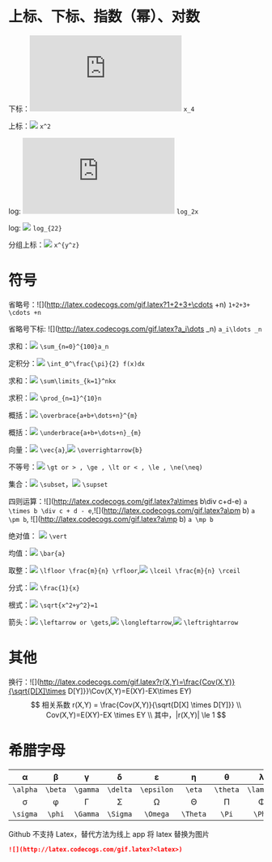 # 上标、下标、指数（幂）、对数

下标：![](http://latex.codecogs.com/gif.latex?x_4) `x_4`

上标：![](http://latex.codecogs.com/gif.latex?x^2) `x^2`

log: ![](http://latex.codecogs.com/gif.latex?log_2x) `log_2x`

log: ![](http://latex.codecogs.com/gif.latex?log_{22}) `log_{22}`

分组上标：![](http://latex.codecogs.com/gif.latex?x^{y^z}}) `x^{y^z}`

# 符号

省略号：![](http://latex.codecogs.com/gif.latex?1+2+3+\cdots +n) `1+2+3+ \cdots +n`

省略号下标: ![](http://latex.codecogs.com/gif.latex?a_i\dots _n) `a_i\ldots _n`

求和：![](http://latex.codecogs.com/gif.latex?\sum_{n=0}^{100}a_n)  `\sum_{n=0}^{100}a_n`

定积分：![](http://latex.codecogs.com/gif.latex?\int_0^\frac{\pi}{2}f(x)dx)  `\int_0^\frac{\pi}{2} f(x)dx`

求和：![](http://latex.codecogs.com/gif.latex?\sum\limits_{k=1}^nkx)  `\sum\limits_{k=1}^nkx`

求积：![](http://latex.codecogs.com/gif.latex?\prod_{n=1}^{10}n) `\prod_{n=1}^{10}n`

概括：![](http://latex.codecogs.com/gif.latex?\overbrace{a+b+\dots+n}^{m})  `\overbrace{a+b+\dots+n}^{m}`

概括：![](http://latex.codecogs.com/gif.latex?\underbrace{a+b+\dots+n}^{m}) `\underbrace{a+b+\dots+n}_{m}`

向量：![](http://latex.codecogs.com/gif.latex?\vec{a})  `\vec{a}`,![](http://latex.codecogs.com/gif.latex?\overrightarrow{b}) `\overrightarrow{b}`

不等号：![](http://latex.codecogs.com/gif.latex?>,\ge,<,\le,\neq) `\gt or > , \ge , \lt or < , \le , \ne(\neq)`

集合：![](http://latex.codecogs.com/gif.latex?\subset) `\subset`，![](http://latex.codecogs.com/gif.latex?\supset) `\supset`

四则运算：![](http://latex.codecogs.com/gif.latex?a\times b\div c+d-e) `a \times b \div c + d - e`,![](http://latex.codecogs.com/gif.latex?a\pm b)  `a \pm b`, ![](http://latex.codecogs.com/gif.latex?a\mp b) `a \mp b`

绝对值：  ![](http://latex.codecogs.com/gif.latex?\vert) `\vert`

均值：![](http://latex.codecogs.com/gif.latex?\bar{a}) `\bar{a}`

取整：![](http://latex.codecogs.com/gif.latex?\lfloor\frac{m}{n}\rfloor) `\lfloor \frac{m}{n} \rfloor`,![](http://latex.codecogs.com/gif.latex?\lceil\frac{m}{n}\rceil) `\lceil \frac{m}{n} \rceil`

分式：![](http://latex.codecogs.com/gif.latex?\frac{1}{x})  `\frac{1}{x}`

根式：![](http://latex.codecogs.com/gif.latex?\sqrt{x^2+y^2}=1) `\sqrt{x^2+y^2}=1`

箭头：![](http://latex.codecogs.com/gif.latex?\leftarrow)  `\leftarrow or \gets`,![](http://latex.codecogs.com/gif.latex?\longleftarrow) `\longleftarrow`,![](http://latex.codecogs.com/gif.latex?\leftrightarrow) `\leftrightarrow`

# 其他

换行：![](http://latex.codecogs.com/gif.latex?r(X,Y)=\frac{Cov(X,Y)}{\sqrt{D[X]\times D[Y]}}\\Cov(X,Y)=E(XY)-EX\times EY)
$$
相关系数 r(X,Y) = \frac{Cov(X,Y)}{\sqrt{D[X] \times D[Y]}} \\ Cov(X,Y)=E(XY)-EX \times EY \\ 其中，|r(X,Y)| \le 1
$$


# 希腊字母

|    α     |    β    |    γ     |    δ     |     ε      |    η     |    θ     |     λ     |   μ    |
| :------: | :-----: | :------: | :------: | :--------: | :------: | :------: | :-------: | :----: |
| `\alpha` | `\beta` | `\gamma` | `\delta` | `\epsilon` |  `\eta`  | `\theta` | `\lambda` | `\mu`  |
|    σ     |    φ    |    Γ     |    Σ     |     Ω      |    Θ     |    Π     |     Φ     |   ρ    |
| `\sigma` | `\phi`  | `\Gamma` | `\Sigma` |  `\Omega`  | `\Theta` |  `\Pi`   |  `\Phi`   | `\rho` |

Github 不支持 Latex，替代方法为线上 app 将 latex 替换为图片 

```markdown
![](http://latex.codecogs.com/gif.latex?<latex>)
```

